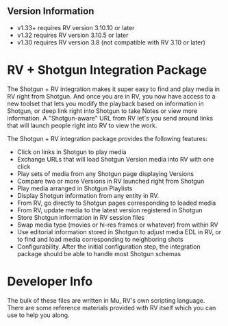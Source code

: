 ## Version Information
* v1.33+ requires RV version 3.10.10 or later
* v1.32 requires RV version 3.10.5 or later
* v1.30 requires RV version 3.8 (not compatible with RV 3.10 or later)

# RV + Shotgun Integration Package

The Shotgun + RV integration makes it super easy to find and play media in RV right from Shotgun.  And once you are in RV, you now have access to a new toolset that lets you modify the playback based on information in Shotgun, or deep link right into Shotgun to take Notes or view more information.  A "Shotgun-aware" URL from RV let's you send around links that will launch people right into RV to view the work.

The Shotgun + RV integration package provides the following features:

*	Click on links in Shotgun to play media
*	Exchange URLs that will load Shotgun Version media into RV with one click
*	Play sets of media from any Shotgun page displaying Versions
*	Compare two or more Versions in RV launched right from Shotgun
*	Play media arranged in Shotgun Playlists
*	Display Shotgun information from any entity in RV.
*	From RV, go directly to Shotgun pages corresponding to loaded media
*	From RV, update media to the latest version registered in Shotgun
*	Store Shotgun information in RV session files
*	Swap media type (movies or hi-res frames or whatever) from within RV
*	Use editorial information stored in Shotgun to adjust media EDL in RV, or to find and load media corresponding to neighboring shots
*	Configurability. After the initial configuration step, the integration package should be able to handle most Shotgun schemas

# Developer Info

The bulk of these files are written in Mu, RV's own scripting language. There are some reference materials provided with RV itself which you can use to help you along.

